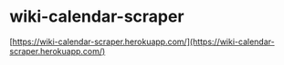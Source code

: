 # wiki-calendar-scraper


[https://wiki-calendar-scraper.herokuapp.com/](https://wiki-calendar-scraper.herokuapp.com/)
